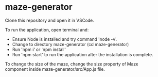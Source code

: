 # maze-generator

Clone this repository and open it in VSCode.


To run the application, open terminal and:
- Ensure Node is installed and try command 'node -v'.
- Change to directory maze-generator (cd maze-generator)
- Run 'npm i' or 'npm install'
- Run 'npm start' to run the application after the installation is complete.


To change the size of the maze, change the size property of Maze component inside maze-generator/src/App.js file.
